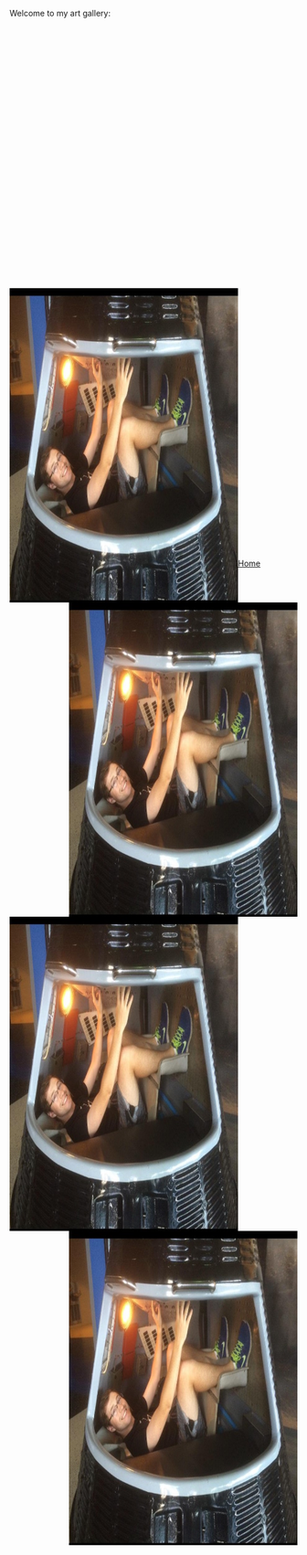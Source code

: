 Welcome to my art gallery:
<br>
<br>
<br>
<br>
<br>
<br>
<br>
<br>
<br>
<br>
<br>
<br>
<br>
<br>
<br>
<br>
<br>
<br>
<br>
<br>
<br>
<br>
<br>
<br>
<br>
<br>
<br>
<br>



<img align="left" src= "jackpic2.jpg" width="400" height="550">
<img align="right" src= "jackpic2.jpg" width="400" height="550">
<img align="left" src= "jackpic2.jpg" width="400" height="550">
<img align="right" src= "jackpic2.jpg" width="400" height="550">



<br>
<br>
<br>
<br>
<br>
<br>
<br>
<br>
<br>
<br>
<br>
<br>
<br>
<br>
<br>
<br>
<br>
<br>
<br>
<br>
<br>
<br>
<br>
<br>
<br>
<br>
<br>

[Home](./)

